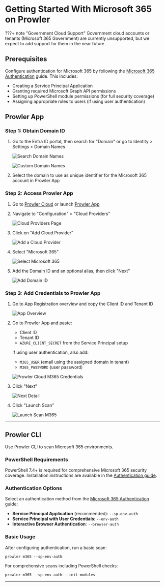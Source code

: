 # Getting Started With Microsoft 365 on Prowler

???+ note "Government Cloud Support"
    Government cloud accounts or tenants (Microsoft 365 Government) are currently unsupported, but we expect to add support for them in the near future.

## Prerequisites

Configure authentication for Microsoft 365 by following the [Microsoft 365 Authentication](authentication.md) guide. This includes:

- Creating a Service Principal Application
- Granting required Microsoft Graph API permissions
- Setting up PowerShell module permissions (for full security coverage)
- Assigning appropriate roles to users (if using user authentication)

## Prowler App

### Step 1: Obtain Domain ID

1. Go to the Entra ID portal, then search for "Domain" or go to Identity > Settings > Domain Names

    ![Search Domain Names](./img/search-domain-names.png)

    ![Custom Domain Names](./img/custom-domain-names.png)

2. Select the domain to use as unique identifier for the Microsoft 365 account in Prowler App

### Step 2: Access Prowler App

1. Go to [Prowler Cloud](https://cloud.prowler.com/) or launch [Prowler App](../prowler-app.md)
2. Navigate to "Configuration" > "Cloud Providers"

    ![Cloud Providers Page](../img/cloud-providers-page.png)

3. Click on "Add Cloud Provider"

    ![Add a Cloud Provider](../img/add-cloud-provider.png)

4. Select "Microsoft 365"

    ![Select Microsoft 365](./img/select-m365-prowler-cloud.png)

5. Add the Domain ID and an optional alias, then click "Next"

    ![Add Domain ID](./img/add-domain-id.png)

### Step 3: Add Credentials to Prowler App

1. Go to App Registration overview and copy the Client ID and Tenant ID

    ![App Overview](./img/app-overview.png)

2. Go to Prowler App and paste:

    - Client ID
    - Tenant ID
    - `AZURE_CLIENT_SECRET` from the Service Principal setup

    If using user authentication, also add:

    - `M365_USER` (email using the assigned domain in tenant)
    - `M365_PASSWORD` (user password)

    ![Prowler Cloud M365 Credentials](./img/m365-credentials.png)

3. Click "Next"

    ![Next Detail](./img/click-next-m365.png)

4. Click "Launch Scan"

    ![Launch Scan M365](./img/launch-scan.png)

---

## Prowler CLI

Use Prowler CLI to scan Microsoft 365 environments.

### PowerShell Requirements

PowerShell 7.4+ is required for comprehensive Microsoft 365 security coverage. Installation instructions are available in the [Authentication guide](authentication.md#supported-powershell-versions).

### Authentication Options

Select an authentication method from the [Microsoft 365 Authentication](authentication.md) guide:

- **Service Principal Application** (recommended): `--sp-env-auth`
- **Service Principal with User Credentials**: `--env-auth`
- **Interactive Browser Authentication**: `--browser-auth`

### Basic Usage

After configuring authentication, run a basic scan:

```console
prowler m365 --sp-env-auth
```

For comprehensive scans including PowerShell checks:

```console
prowler m365 --sp-env-auth --init-modules
```

---
